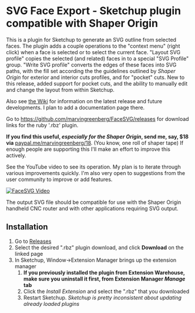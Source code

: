# SVG Face Export - Sketchup plugin compatible with Shaper Origin

This is a plugin for Sketchup to generate an SVG outline from selected faces.  The plugin adds a couple operations to the "context menu" (right click) when a face is selected or to select the current face. "Layout SVG profile" copies the selected (and related) faces in to a special "SVG Profile" group.  "Write SVG profile" converts the edges of these faces into SVG paths, with the fill set according the the guidelines outlined by *Shaper Origin* for exterior and interior cuts profiles, and for "pocket" cuts.  New to this release, added support for pocket cuts, and the ability to manually edit and change the layout from within Sketchup.

Also see [the Wiki](https://github.com/marvingreenberg/FaceSVG/wiki) for information on the latest release and future developments.  I plan to add a documentation page there.

Go to https://github.com/marvingreenberg/FaceSVG/releases for download links for the ruby '.rbz' plugin.

**If you find this useful, _especially for the Shaper Origin_, send me, say, $18 via** [paypal.me/marvingreenberg/18](https://paypal.me/marvingreenberg/18).  (You know, one roll of shaper tape) If enough people are supporting this I'll make an effort to improve this actively.

See the YouTube video to see its operation.  My plan is to iterate through various improvements quickly.   I'm also very open to suggestions from the user community to improve or add features.

[![FaceSVG Video](https://github.com/marvingreenberg/FaceSVG/blob/master/images/FaceSVG2.png)](https://www.youtube.com/watch?v=IQFW8jPruxM)

The output SVG file should be compatible for use with the Shaper Origin handheld CNC router and with other applications requiring SVG output.

## Installation

1. Go to [Releases](https://github.com/marvingreenberg/FaceSVG/releases)
1. Select the desired ".rbz" plugin download, and click **Download** on the linked page
1. In Sketchup, Window->Extension Manager brings up the extension manager
   1. **If you previously installed the plugin from Extension Warehouse, make sure you uninstall it first, from Extension Manager *Manage* tab**
   1. Click the *Install Extension* and select the ".rbz" that you downloaded
   1. Restart Sketchup.  *Sketchup is pretty inconsistent about updating already loaded plugins*

